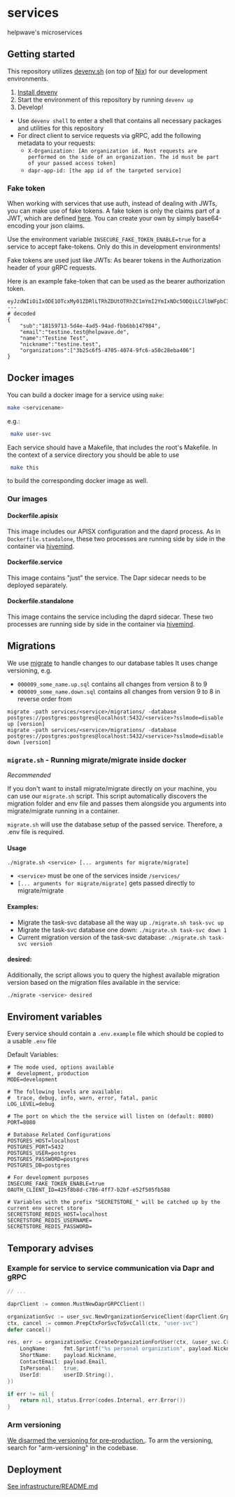 # services
    
helpwave's microservices

## Getting started

This repository utilizes [devenv.sh](https://devenv.sh) (on top of [Nix](https://nixos.org/)) for our development environments.

1. [Install devenv](https://devenv.sh/getting-started/)
2. Start the environment of this repository by running `devenv up`
3. Develop!

- Use `devenv shell` to enter a shell that contains all necessary packages and utilities for this repository
- For direct client to service requests via gRPC, add the following metadata to your requests:
	- `X-Organization: [An organization id. Most requests are performed on the side of an organization. The id must be part of your passed access token]`
	- `dapr-app-id: [the app id of the targeted service]`

### Fake token

When working with services that use auth, instead of dealing with JWTs, you can make use of fake tokens.
A fake token is only the claims part of a JWT, which are defined [here](libs/common/auth.go#L37).
You can create your own by simply base64-encoding your json claims.

Use the environment variable `INSECURE_FAKE_TOKEN_ENABLE=true` for a service to accept fake-tokens.
Only do this in development environments!

Fake tokens are used just like JWTs: As bearer tokens in the Authorization header of your gRPC requests.

Here is an example fake-token that can be used as the bearer authorization token.
```
eyJzdWIiOiIxODE1OTcxMy01ZDRlLTRhZDUtOTRhZC1mYmI2YmIxNDc5ODQiLCJlbWFpbCI6InRlc3RpbmUudGVzdEBoZWxwd2F2ZS5kZSIsIm5hbWUiOiJUZXN0aW5lIFRlc3QiLCJuaWNrbmFtZSI6InRlc3RpbmUudGVzdCIsIm9yZ2FuaXphdGlvbnMiOlsiM2IyNWM2ZjUtNDcwNS00MDc0LTlmYzYtYTUwYzI4ZWJhNDA2Il19
---
# decoded
{
	"sub":"18159713-5d4e-4ad5-94ad-fbb6bb147984",
	"email":"testine.test@helpwave.de",
	"name":"Testine Test",
	"nickname":"testine.test",
	"organizations":["3b25c6f5-4705-4074-9fc6-a50c28eba406"]
}
````

## Docker images

You can build a docker image for a service using `make`:
```bash
make <servicename>
```
 e.g.:
```bash
 make user-svc
```

Each service should have a Makefile, that includes the root's Makefile.
In the context of a service directory you should be able to use
```bash
 make this
```
to build the corresponding docker image as well.

### Our images

#### Dockerfile.apisix

This image includes our APISX configuration and the daprd process. As in `Dockerfile.standalone`,
these two processes are running side by side in the container via [hivemind](https://github.com/DarthSim/hivemind). 

#### Dockerfile.service

This image contains "just" the service. The Dapr sidecar needs to be deployed separately.

#### Dockerfile.standalone

This image contains the service including the daprd sidecar. These two processes are running
side by side in the container via [hivemind](https://github.com/DarthSim/hivemind).

## Migrations
We use [migrate](https://github.com/golang-migrate/migrate) to handle changes to our database tables
It uses change versioning, e.g.
- `000009_some_name.up.sql` contains all changes from version 8 to 9
- `000009_some_name.down.sql` contains all changes from version 9 to 8 in reverse order from
```
migrate -path services/<service>/migrations/ -database postgres://postgres:postgres@localhost:5432/<service>?sslmode=disable up [version]
migrate -path services/<service>/migrations/ -database postgres://postgres:postgres@localhost:5432/<service>?sslmode=disable down [version]
```

### `migrate.sh` - Running migrate/migrate inside docker

_Recommended_

If you don't want to install migrate/migrate directly on your machine, you can use our `migrate.sh` script.
This script automatically discovers the migration folder and env file and passes them alongside
you arguments into migrate/migrate running in a container.

`migrate.sh` will use the database setup of the passed service. Therefore, a .env file is required.

#### Usage
`./migrate.sh <service> [... arguments for migrate/migrate]`

- `<service>` must be one of the services inside `/services/`
- `[... arguments for migrate/migrate]` gets passed directly to migrate/migrate


#### Examples:
- Migrate the task-svc database all the way up `./migrate.sh task-svc up`
- Migrate the task-svc database one down: `./migrate.sh task-svc down 1`
- Current migration version of the task-svc database: `./migrate.sh task-svc version`

#### desired:
Additionally, the script allows you to query the highest available migration version
based on the migration files available in the service:

```bash
./migrate <service> desired
```

## Enviroment variables
Every service should contain a `.env.example` file which should be copied to a usable `.env` file

Default Variables:
```
# The mode used, options available
#  development, production
MODE=development

# The following levels are available:
#  trace, debug, info, warn, error, fatal, panic
LOG_LEVEL=debug

# The port on which the the service will listen on (default: 8080)
PORT=8080

# Database Related Configurations
POSTGRES_HOST=localhost
POSTGRES_PORT=5432
POSTGRES_USER=postgres
POSTGRES_PASSWORD=postgres
POSTGRES_DB=postgres

# For development purposes
INSECURE_FAKE_TOKEN_ENABLE=true
OAUTH_CLIENT_ID=425f8b8d-c786-4ff7-b2bf-e52f505fb588

# Variables with the prefix "SECRETSTORE_" will be catched up by the current env secret store
SECRETSTORE_REDIS_HOST=localhost
SECRETSTORE_REDIS_USERNAME=
SECRETSTORE_REDIS_PASSWORD=
```

## Temporary advises

### Example for service to service communication via Dapr and gRPC

```go
// ...

daprClient := common.MustNewDaprGRPCClient()

organizationSvc := user_svc.NewOrganizationServiceClient(daprClient.GrpcClientConn())
ctx, cancel := common.PrepCtxForSvcToSvcCall(ctx, "user-svc")
defer cancel()

res, err := organizationSvc.CreateOrganizationForUser(ctx, &user_svc.CreateOrganizationForUserRequest{
	LongName:     fmt.Sprintf("%s personal organization", payload.Nickname),
	ShortName:    payload.Nickname,
	ContactEmail: payload.Email,
	IsPersonal:   true,
	UserId:       userID.String(),
})

if err != nil {
	return nil, status.Error(codes.Internal, err.Error())
}
```

### Arm versioning

[We disarmed the versioning for pre-production.](https://github.com/helpwave/services/issues/125).
To arm the versioning, search for "arm-versioning" in the codebase.

## Deployment

[See infrastructure/README.md](infrastructure/README.md)
